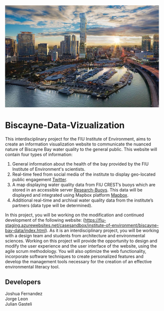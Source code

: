 ![Biscayne Picture](Biscayne.jpg)

# Biscayne-Data-Vizualization
This interdisciplinary project for the FIU Institute of Environment, aims to create an information visualization website to communicate the nuanced nature of Biscayne Bay water quality to the general public. This website will contain four types of information:

1. General information about the health of the bay provided by the FIU Institute of Environment's scientists.
2. Real-time feed from social media of the institute to display geo-located public engagement [Twitter](https://twitter.com/FIUEnvironment).
3. A map displaying water quality data from FIU CREST’s buoys which are stored in an accessible server [Research-Buoys](https://crestcache.fiu.edu/research/research-buoys/index.html). This data will be displayed and integrated using Mapbox platform [Mapbox](https://www.mapbox.com/maps).
4. Additional real-time and archival water quality data from the institute’s partners (data type will be determined). 

In this project, you will be working on the modification and continued development of the following website: (https://fiu-staging.azurewebsites.net/casesandbox/institute-of-environment/biscayne-bay-data/index.html). 
As it is an interdisciplinary project, you will be working with a design team and students from architecture and environmental sciences. Working on this project will provide the opportunity to design and modify the user experience and the user interface of the website, using the agile scrum methodology. You will also optimize the web functionality, incorporate software techniques to create personalized features and develop the management tools necessary for the creation of an effective environmental literacy tool.

## Developers
Joshua Fernandez <br />
Jorge Leon <br />
Julian Gasteli <br />
